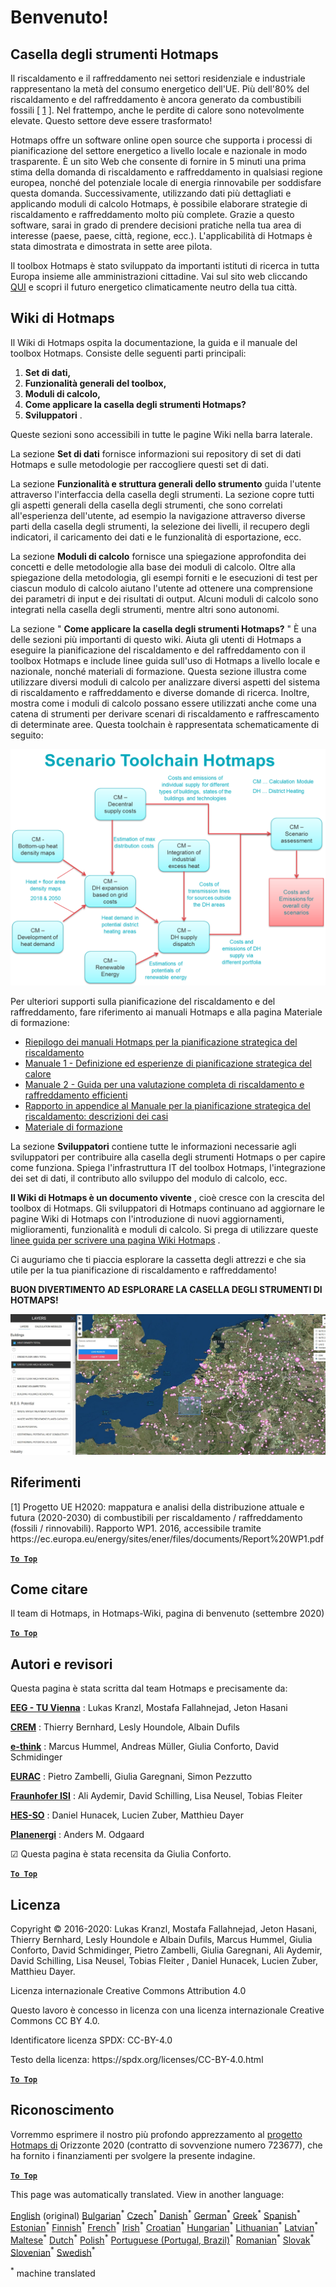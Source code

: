 <h1> <a class="anchor" id="welcome!" href="#welcome!"><i class="fa fa-link"></i></a> Benvenuto! </h1><h2> <a class="anchor" id="hotmaps-toolbox" href="#hotmaps-toolbox"><i class="fa fa-link"></i></a> Casella degli strumenti Hotmaps </h2><p> Il riscaldamento e il raffreddamento nei settori residenziale e industriale rappresentano la metà del consumo energetico dell&#39;UE. Più dell&#39;80% del riscaldamento e del raffreddamento è ancora generato da combustibili fossili [ <a href="#references">1</a> ]. Nel frattempo, anche le perdite di calore sono notevolmente elevate. Questo settore deve essere trasformato! </p><p> Hotmaps offre un software online open source che supporta i processi di pianificazione del settore energetico a livello locale e nazionale in modo trasparente. È un sito Web che consente di fornire in 5 minuti una prima stima della domanda di riscaldamento e raffreddamento in qualsiasi regione europea, nonché del potenziale locale di energia rinnovabile per soddisfare questa domanda. Successivamente, utilizzando dati più dettagliati e applicando moduli di calcolo Hotmaps, è possibile elaborare strategie di riscaldamento e raffreddamento molto più complete. Grazie a questo software, sarai in grado di prendere decisioni pratiche nella tua area di interesse (paese, paese, città, regione, ecc.). L&#39;applicabilità di Hotmaps è stata dimostrata e dimostrata in sette aree pilota. </p><p> Il toolbox Hotmaps è stato sviluppato da importanti istituti di ricerca in tutta Europa insieme alle amministrazioni cittadine. Vai sul sito web cliccando <a href="https://www.hotmaps.eu/map">QUI</a> e scopri il futuro energetico climaticamente neutro della tua città. </p><h2> <a class="anchor" id="hotmaps-wiki" href="#hotmaps-wiki"><i class="fa fa-link"></i></a> Wiki di Hotmaps </h2><p> Il Wiki di Hotmaps ospita la documentazione, la guida e il manuale del toolbox Hotmaps. Consiste delle seguenti parti principali: </p><ol><li> <strong>Set di dati,</strong> </li><li> <strong>Funzionalità generali del toolbox,</strong> </li><li> <strong>Moduli di calcolo,</strong> </li><li> <strong>Come applicare la casella degli strumenti Hotmaps?</strong> </li><li> <strong>Sviluppatori</strong> . </li></ol><p> Queste sezioni sono accessibili in tutte le pagine Wiki nella barra laterale. </p><p> La sezione <strong>Set di dati</strong> fornisce informazioni sui repository di set di dati Hotmaps e sulle metodologie per raccogliere questi set di dati. </p><p> La sezione <strong>Funzionalità e struttura generali dello strumento</strong> guida l&#39;utente attraverso l&#39;interfaccia della casella degli strumenti. La sezione copre tutti gli aspetti generali della casella degli strumenti, che sono correlati all&#39;esperienza dell&#39;utente, ad esempio la navigazione attraverso diverse parti della casella degli strumenti, la selezione dei livelli, il recupero degli indicatori, il caricamento dei dati e le funzionalità di esportazione, ecc. </p><p> La sezione <strong>Moduli di calcolo</strong> fornisce una spiegazione approfondita dei concetti e delle metodologie alla base dei moduli di calcolo. Oltre alla spiegazione della metodologia, gli esempi forniti e le esecuzioni di test per ciascun modulo di calcolo aiutano l&#39;utente ad ottenere una comprensione dei parametri di input e dei risultati di output. Alcuni moduli di calcolo sono integrati nella casella degli strumenti, mentre altri sono autonomi. </p><p> La sezione &quot; <strong>Come applicare la casella degli strumenti Hotmaps?</strong> &quot; È una delle sezioni più importanti di questo wiki. Aiuta gli utenti di Hotmaps a eseguire la pianificazione del riscaldamento e del raffreddamento con il toolbox Hotmaps e include linee guida sull&#39;uso di Hotmaps a livello locale e nazionale, nonché materiali di formazione. Questa sezione illustra come utilizzare diversi moduli di calcolo per analizzare diversi aspetti del sistema di riscaldamento e raffreddamento e diverse domande di ricerca. Inoltre, mostra come i moduli di calcolo possano essere utilizzati anche come una catena di strumenti per derivare scenari di riscaldamento e raffrescamento di determinate aree. Questa toolchain è rappresentata schematicamente di seguito: </p><p align="center"><img alt="disegno" src="../images/Hotmaps_toolchain_2019-05-09.png" width="550"/></p><p> Per ulteriori supporti sulla pianificazione del riscaldamento e del raffreddamento, fare riferimento ai manuali Hotmaps e alla pagina Materiale di formazione: </p><ul><li> <a href="https://www.hotmaps-project.eu/wp-content/uploads/2019/04/Summary-Hotmaps-Handbook.pdf">Riepilogo dei manuali Hotmaps per la pianificazione strategica del riscaldamento</a> </li><li> <a href="https://vbn.aau.dk/da/publications/definition-amp-experiences-of-strategic-heat-planning">Manuale 1 - Definizione ed esperienze di pianificazione strategica del calore</a> </li><li> <a href="https://vbn.aau.dk/da/publications/guidance-for-the-comprehensive-assessment-of-efficient-heating-an">Manuale 2 - Guida per una valutazione completa di riscaldamento e raffreddamento efficienti</a> </li><li> <a href="https://vbn.aau.dk/da/publications/appendix-report-to-the-hotmaps-handbook-for-strategic-heat-planni">Rapporto in appendice al Manuale per la pianificazione strategica del riscaldamento: descrizioni dei casi</a> </li><li> <a href="https://wiki.hotmaps.hevs.ch/Training-Material">Materiale di formazione</a> </li></ul><p> La sezione <strong>Sviluppatori</strong> contiene tutte le informazioni necessarie agli sviluppatori per contribuire alla casella degli strumenti Hotmaps o per capire come funziona. Spiega l&#39;infrastruttura IT del toolbox Hotmaps, l&#39;integrazione dei set di dati, il contributo allo sviluppo del modulo di calcolo, ecc. </p><p> <strong>Il Wiki di Hotmaps è un documento vivente</strong> , cioè cresce con la crescita del toolbox di Hotmaps. Gli sviluppatori di Hotmaps continuano ad aggiornare le pagine Wiki di Hotmaps con l&#39;introduzione di nuovi aggiornamenti, miglioramenti, funzionalità e moduli di calcolo. Si prega di utilizzare queste <a href="Guidelines-for-writing-a-Hotmaps-Wiki-page">linee guida per scrivere una pagina Wiki Hotmaps</a> . </p><p> Ci auguriamo che ti piaccia esplorare la cassetta degli attrezzi e che sia utile per la tua pianificazione di riscaldamento e raffreddamento! </p><p> <strong>BUON DIVERTIMENTO AD ESPLORARE LA CASELLA DEGLI STRUMENTI DI HOTMAPS!</strong> </p><img alt="" src="../images/Hotmaps_test.JPG"/><h2> <a class="anchor" id="references" href="#references"><i class="fa fa-link"></i></a> Riferimenti </h2><p> [1] Progetto UE H2020: mappatura e analisi della distribuzione attuale e futura (2020-2030) di combustibili per riscaldamento / raffreddamento (fossili / rinnovabili). Rapporto WP1. 2016, accessibile tramite https://ec.europa.eu/energy/sites/ener/files/documents/Report%20WP1.pdf </p><p><ins> <code><strong><a href="#hotmaps-toolbox">To Top</a></strong></code> </ins> </p><h2> <a class="anchor" id="how-to-cite" href="#how-to-cite"><i class="fa fa-link"></i></a> Come citare </h2><p> Il team di Hotmaps, in Hotmaps-Wiki, pagina di benvenuto (settembre 2020) </p><p><ins> <code><strong><a href="#hotmaps-toolbox">To Top</a></strong></code> </ins> </p><h2> <a class="anchor" id="authors-and-reviewers" href="#authors-and-reviewers"><i class="fa fa-link"></i></a> Autori e revisori </h2><p> Questa pagina è stata scritta dal team Hotmaps e precisamente da: </p><p> <strong><a href="https://eeg.tuwien.ac.at/">EEG - TU Vienna</a></strong> : Lukas Kranzl, Mostafa Fallahnejad, Jeton Hasani </p><p> <strong><a href="https://www.crem.ch/">CREM</a></strong> : Thierry Bernhard, Lesly Houndole, Albain Dufils </p><p> <strong><a href="https://e-think.ac.at">e-think</a></strong> : Marcus Hummel, Andreas Müller, Giulia Conforto, David Schmidinger </p><p> <strong><a href="http://www.eurac.edu">EURAC</a></strong> : Pietro Zambelli, Giulia Garegnani, Simon Pezzutto </p><p> <strong><a href="https://isi.fraunhofer.de/">Fraunhofer ISI</a></strong> : Ali Aydemir, David Schilling, Lisa Neusel, Tobias Fleiter </p><p> <strong><a href="https://www.hevs.ch">HES-SO</a></strong> : Daniel Hunacek, Lucien Zuber, Matthieu Dayer </p><p> <strong><a href="https://planenergi.dk/">Planenergi</a></strong> : Anders M. Odgaard </p><p> ☑ Questa pagina è stata recensita da Giulia Conforto. </p><p> <a href="#table-of-contents"><strong><code>To Top</code></strong></a> </p> <h2> <a class="anchor" id="license" href="#license"><i class="fa fa-link"></i></a> Licenza </h2><p> Copyright © 2016-2020: Lukas Kranzl, Mostafa Fallahnejad, Jeton Hasani, Thierry Bernhard, Lesly Houndole e Albain Dufils, Marcus Hummel, Giulia Conforto, David Schmidinger, Pietro Zambelli, Giulia Garegnani, Ali Aydemir, David Schilling, Lisa Neusel, Tobias Fleiter , Daniel Hunacek, Lucien Zuber, Matthieu Dayer. </p><p> Licenza internazionale Creative Commons Attribution 4.0 </p><p> Questo lavoro è concesso in licenza con una licenza internazionale Creative Commons CC BY 4.0. </p><p> Identificatore licenza SPDX: CC-BY-4.0 </p><p> Testo della licenza: https://spdx.org/licenses/CC-BY-4.0.html </p><p><ins> <code><strong><a href="#hotmaps-toolbox">To Top</a></strong></code> </ins> </p><h2> <a class="anchor" id="acknowledgement" href="#acknowledgement"><i class="fa fa-link"></i></a> Riconoscimento </h2><p> Vorremmo esprimere il nostro più profondo apprezzamento al <a href="https://www.hotmaps-project.eu">progetto Hotmaps di</a> Orizzonte 2020 (contratto di sovvenzione numero 723677), che ha fornito i finanziamenti per svolgere la presente indagine. </p><p><ins> <code><strong><a href="#hotmaps-toolbox">To Top</a></strong></code> </ins> </p>
























<!--- THIS IS A SUPER UNIQUE IDENTIFIER -->

This page was automatically translated. View in another language:

[English](../en/Home) (original) [Bulgarian](../bg/Home)<sup>\*</sup> [Czech](../cs/Home)<sup>\*</sup> [Danish](../da/Home)<sup>\*</sup> [German](../de/Home)<sup>\*</sup> [Greek](../el/Home)<sup>\*</sup> [Spanish](../es/Home)<sup>\*</sup> [Estonian](../et/Home)<sup>\*</sup> [Finnish](../fi/Home)<sup>\*</sup> [French](../fr/Home)<sup>\*</sup> [Irish](../ga/Home)<sup>\*</sup> [Croatian](../hr/Home)<sup>\*</sup> [Hungarian](../hu/Home)<sup>\*</sup>  [Lithuanian](../lt/Home)<sup>\*</sup> [Latvian](../lv/Home)<sup>\*</sup> [Maltese](../mt/Home)<sup>\*</sup> [Dutch](../nl/Home)<sup>\*</sup> [Polish](../pl/Home)<sup>\*</sup> [Portuguese (Portugal, Brazil)](../pt/Home)<sup>\*</sup> [Romanian](../ro/Home)<sup>\*</sup> [Slovak](../sk/Home)<sup>\*</sup> [Slovenian](../sl/Home)<sup>\*</sup> [Swedish](../sv/Home)<sup>\*</sup> 

<sup>\*</sup> machine translated
